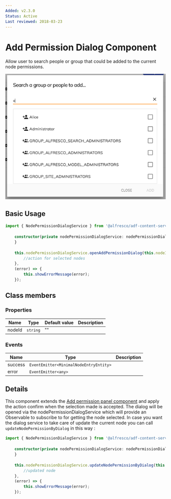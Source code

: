 ```yaml
---
Added: v2.3.0
Status: Active
Last reviewed: 2018-03-23
---
```


# Add Permission Dialog Component

Allow user to search people or group that could be added to the current node permissions.

![Add Permission Component](../docassets/images/add-permission-component.png)

## Basic Usage

```ts
import { NodePermissionDialogService } from '@alfresco/adf-content-services';

    constructor(private nodePermissionDialogService: nodePermissionDialogService) {
    }

    this.nodePermissionDialogService.openAddPermissionDialog(this.nodeId).subscribe((selectedNodes) => {
        //action for selected nodes
    },
    (error) => {
        this.showErrorMessage(error);
    });
```

## Class members

### Properties

| Name | Type | Default value | Description |
| -- | -- | -- | -- |
| nodeId | `string` | "" |  |

### Events

| Name | Type | Description |
| -- | -- | -- |
| success | `EventEmitter<MinimalNodeEntryEntity>` |  |
| error | `EventEmitter<any>` |  |

## Details

This component extends the [Add permission panel component](../add-permission-panel.component.md) 
and apply the action confirm when the selection made is accepted.
The dialog will be opened via the nodePermissionDialogService which will provide an Observable to subscribe to for getting the node selected.
In case you want the dialog service to take care of update the current node you can call `updateNodePermissionByDialog` in this way : 

```ts
import { NodePermissionDialogService } from '@alfresco/adf-content-services';

    constructor(private nodePermissionDialogService: nodePermissionDialogService) {
    }

    this.nodePermissionDialogService.updateNodePermissionByDialog(this.nodeId).subscribe((node) => {
        //updated node
    },
    (error) => {
        this.showErrorMessage(error);
    });
```
